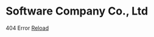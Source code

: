 # Software Company Co., Ltd
404 Error 
[Reload](https://sites.google.com/view/softwate-company-co-ltd/home?authuser=0)
